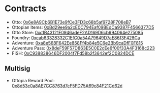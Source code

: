 # Contracts

- Otto: [0x6e8A9Cb6B1E73e9fCe3FD3c68b5af9728F708eB7](https://polygonscan.com/address/0x6e8A9Cb6B1E73e9fCe3FD3c68b5af9728F708eB7)
- Ottopian Items: [0xBd29ee9a2cE0C794Eaf09BEdCa9387F4566377D5](https://polygonscan.com/address/0xBd29ee9a2cE0C794Eaf09BEdCa9387F4566377D5)
- Otto Store: [0xc1B43121E0946adeF2AD169D6cb994064e275085](https://polygonscan.com/address/0xc1B43121E0946adeF2AD169D6cb994064e275085)
- Foundry: [0xcab63328332C1EfC0a54A79649D7aE86f3F428Ca](https://polygonscan.com/address/0xcab63328332C1EfC0a54A79649D7aE86f3F428Ca)
- Adventure: [0xa8e568F642Ee858Ff4b84e5C6e2Bb9caDfF0F815](https://polygonscan.com/address/0xa8e568F642Ee858Ff4b84e5C6e2Bb9caDfF0F815)
- Adventure Pass: [0x8deF59F57D863E5C0E2dEe6f00f33A4F3168c223](https://polygonscan.com/address/0x8deF59F57D863E5C0E2dEe6f00f33A4F3168c223)
- FISH: [0xC938838646DF2004f7Fd58b2f3642ef2C0824DCE](https://polygonscan.com/token/0xC938838646DF2004f7Fd58b2f3642ef2C0824DCE)

## Multisig

- Ottopia Reward Pool: [0x8d53c0a8AE7CC8763d7cF5FD75A69c84F21Cd62d](https://polygonscan.com/address/0x8d53c0a8AE7CC8763d7cF5FD75A69c84F21Cd62d)
